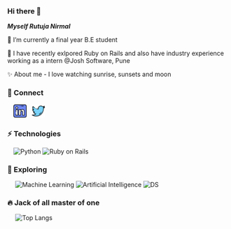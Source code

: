 ### Hi there 👋


_**Myself Rutuja Nirmal**_


🌱 I’m currently a final year B.E student 

🔭 I have recently exlpored Ruby on Rails and also have industry experience working as a intern @Josh Software, Pune

✨ About me - I love watching sunrise, sunsets and moon 

### 🔗 Connect
<p>
&emsp;<a href="https://www.linkedin.com/in/rutujanirmal/"><img height="30" src="https://raw.githubusercontent.com/8bithemant/8bithemant/master/linkedin.png?raw=true"></a>&nbsp;&nbsp;
<a href="https://twitter.com/rutujanirmal14"><img height="30" src="https://raw.githubusercontent.com/8bithemant/8bithemant/master/twitter.png?raw=true"></a>
</p>

### ⚡ Technologies
&emsp;![Python](https://img.shields.io/badge/-Python-black?style=flat-square&logo=Python) ![Ruby on Rails](https://img.shields.io/badge/ROR-Ruby%20on%20Rails-red) 
### 🧐 Exploring
&emsp; ![Machine Learning](https://img.shields.io/badge/ML-Machine%20Learning-indigo) ![Artificial Intelligence](https://img.shields.io/badge/AI-Artificial%20Intelligence-indigo) ![DS](https://img.shields.io/badge/DS-Data%20Science-indigo) 

### 🔥 Jack of all master of one
&emsp; ![Top Langs](https://github-readme-stats.vercel.app/api/top-langs/?username=rutujanirmal&layout=compact)
